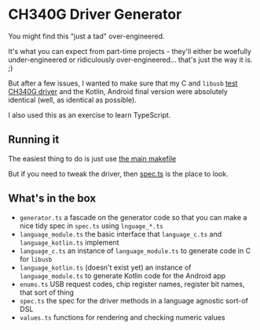 # CH340G Driver Generator

You might find this "just a tad" over-engineered.

It's what you can expect from part-time projects - they'll either be woefully under-engineered
or ridiculously over-engineered... that's just the way it is. ;)

But after a few issues, I wanted to make sure that my C and `libusb`
[test CH340G driver](https://github.com/andy-preston/gpo-746-android/tree/android_ch340g_driver/ch340g/libusb_test)
and the Kotlin, Android final version were absolutely identical (well, as identical as possible).

I also used this as an exercise to learn TypeScript.

## Running it

The easiest thing to do is just use
[the main makefile](https://github.com/andy-preston/gpo-746-android/blob/android_ch340g_driver/Makefile)

But if you need to tweak the driver, then
[spec.ts](https://github.com/andy-preston/gpo-746-android/blob/android_ch340g_driver/ch340g/driver-spec/spec.ts)
is the place to look.

## What's in the box

* `generator.ts` a fascade on the generator code so that you can make
a nice tidy spec in `spec.ts` using `lnguage_*.ts`
* `language_module.ts` the basic interface that `language_c.ts`
and `language_kotlin.ts` implement
* `language_c.ts` an instance of `language_module.ts` to
generate code in C for `libusb`
* `language_kotlin.ts` (doesn't exist yet) an instance of `language_module.ts`
to generate Kotlin code for the Android app
* `enums.ts` USB request codes, chip register names, register bit names, that sort of thing
* `spec.ts` the spec for the driver methods in a language agnostic sort-of DSL
* `values.ts` functions for rendering and checking numeric values
